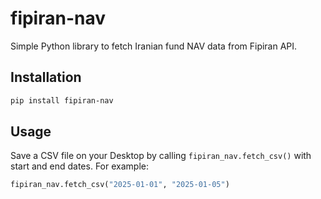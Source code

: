 # fipiran-nav

Simple Python library to fetch Iranian fund NAV data from Fipiran API.

## Installation

```bash
pip install fipiran-nav
```


## Usage
Save a CSV file on your Desktop by calling `fipiran_nav.fetch_csv()` with start and end dates. For example:
```python
fipiran_nav.fetch_csv("2025-01-01", "2025-01-05")
```
